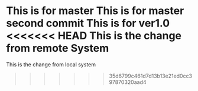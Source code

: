 This is for master
This is for master second commit
This is for ver1.0
<<<<<<< HEAD
This is the change from remote System
=======
This is the change from local system
>>>>>>> 35d6799c461d7d13b13e21ed0cc397870320aad4

